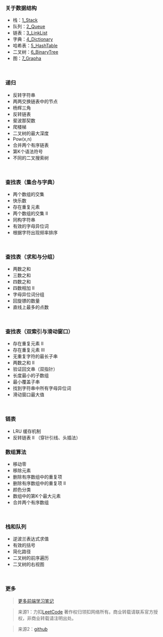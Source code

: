 <!--
 * @Author: Yomi
 * @Date: 2021-09-02 23:56:37
 * @LastEditors: Please set LastEditors
 * @LastEditTime: 2021-11-11 18:12:39
-->
### 关于数据结构
- 栈：[1_Stack](https://github.com/YomiHub/algorithms/blob/master/1_Stack.js)
- 队列：[2_Queue](https://github.com/YomiHub/algorithms/blob/master/2_Queue.js)
- 链表：[3_LinkList](https://github.com/YomiHub/algorithms/blob/master/3_LinkList.js)
- 字典：[4_Dictionary](https://github.com/YomiHub/algorithms/blob/master/4_Dictionary.js)
- 哈希表：[5_HashTable](https://github.com/YomiHub/algorithms/blob/master/5_HashTable.js)
- 二叉树：[6_BinaryTree](https://github.com/YomiHub/algorithms/blob/master/6_BinaryTree.js)
- 图：[7_Grapha](https://github.com/YomiHub/algorithms/blob/master/7_Grapha.js)

</br>

### 递归
- 反转字符串
- 两两交换链表中的节点
- 杨辉三角
- 反转链表
- 斐波那契数
- 爬楼梯
- 二叉树的最大深度
- Pow(x,n)
- 合并两个有序链表
- 第K个语法符号
- 不同的二叉搜索树

</br>

### 查找表（集合与字典）
- 两个数组的交集
- 快乐数
- 存在重复元素
- 两个数组的交集 II
- 同构字符串
- 有效的字母异位词
- 根据字符出现频率排序

</br>

### 查找表（求和与分组）
- 两数之和
- 三数之和
- 四数之和
- 四数相加 II
- 字母异位词分组
- 回旋镖的数量
- 直线上最多的点数

</br>

### 查找表（双索引与滑动窗口）
- 存在重复元素 II
- 存在重复元素 III
- 无重复字符的最长子串
- 两数之和 II 
- 验证回文串（双指针）
- 长度最小的子数组
- 最小覆盖子串
- 找到字符串中所有字母异位词
- 滑动窗口最大值

</br>

### 链表
- LRU 缓存机制
- 反转链表 II （穿针引线、头插法）

### 数组算法
- 移动零
- 移除元素
- 删除有序数组中的重复项
- 删除有序数组中的重复项 II
- 颜色分类
- 数组中的第K个最大元素
- 合并两个有序数组

</br>

### 栈和队列
- 逆波兰表达式求值
- 有效的括号
- 简化路径
- 二叉树的前序遍历
- 二叉树的右视图

</br>

### 更多
> [更多前端学习笔记](https://github.com/YomiHub/learning-code)

> 来源1：力扣[LeetCode](https://leetcode-cn.com) 著作权归领扣网络所有。商业转载请联系官方授权，非商业转载请注明出处。

> 来源2：[github](https://github.com/sl1673495/leetcode-javascript)
